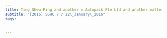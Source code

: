 ```yaml
---
title: Ting Shwu Ping and another v Autopack Pte Ltd and another matter 
subtitle: "[2016] SGHC 7 / 22\_January\_2016"
tags:


---
```



